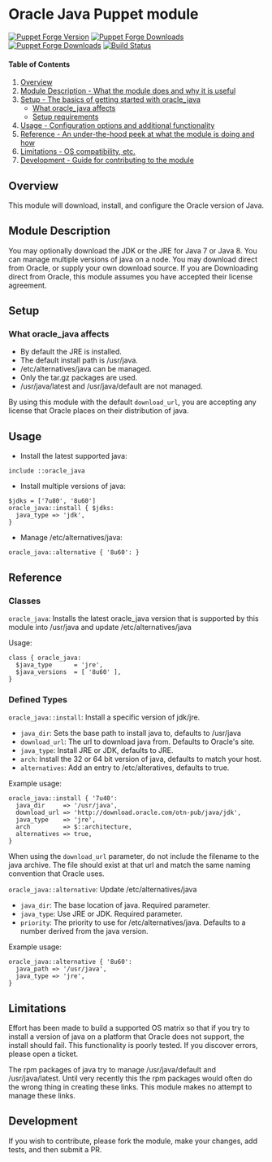 # Oracle Java Puppet module

[![Puppet Forge Version](http://img.shields.io/puppetforge/v/adamcrews/oracle_java.svg)](https://forge.puppetlabs.com/adamcrews/oracle_java)
[![Puppet Forge Downloads](http://img.shields.io/puppetforge/dt/adamcrews/oracle_java.svg)](https://forge.puppetlabs.com/adamcrews/oracle_java)
[![Puppet Forge Downloads](http://img.shields.io/puppetforge/f/adamcrews/oracle_java.svg)](https://forge.puppetlabs.com/adamcrews/oracle_java)
[![Build Status](https://travis-ci.org/adamcrews/oracle_java.svg)](https://travis-ci.org/adamcrews/oracle_java)


#### Table of Contents

1. [Overview](#overview)
2. [Module Description - What the module does and why it is useful](#module-description)
3. [Setup - The basics of getting started with oracle_java](#setup)
    * [What oracle_java affects](#what-oracle_java-affects)
    * [Setup requirements](#setup-requirements)
4. [Usage - Configuration options and additional functionality](#usage)
5. [Reference - An under-the-hood peek at what the module is doing and how](#reference)
5. [Limitations - OS compatibility, etc.](#limitations)
6. [Development - Guide for contributing to the module](#development)

## Overview

This module will download, install, and configure the Oracle version
of Java.

## Module Description

You may optionally download the JDK or the JRE for Java 7 or Java 8.
You can manage multiple versions of java on a node.
You may download direct from Oracle, or supply your own download source.
If you are Downloading direct from Oracle, this module assumes you have accepted their license agreement.

## Setup

### What oracle_java affects

* By default the JRE is installed.
* The default install path is /usr/java.
* /etc/alternatives/java can be managed.
* Only the tar.gz packages are used.
* /usr/java/latest and /usr/java/default are not managed.

By using this module with the default `download_url`, you are accepting any license that Oracle places on their distribution of java.

## Usage

* Install the latest supported java:
```puppet
include ::oracle_java
```

* Install multiple versions of java:
```puppet
$jdks = ['7u80', '8u60']
oracle_java::install { $jdks:
  java_type => 'jdk',
}
```

* Manage /etc/alternatives/java:
```puppet
oracle_java::alternative { '8u60': }
```

## Reference

### Classes

`oracle_java`: Installs the latest oracle_java version that is supported by this module into /usr/java and update /etc/alternatives/java

Usage:
```puppet
class { oracle_java:
  $java_type      = 'jre',
  $java_versions  = [ '8u60' ],
}
```

### Defined Types

`oracle_java::install`: Install a specific version of jdk/jre.
* `java_dir`: Sets the base path to install java to, defaults to /usr/java
* `download_url`: The url to download java from. Defaults to Oracle's site.
* `java_type`: Install JRE or JDK, defaults to JRE.
* `arch`: Install the 32 or 64 bit version of java, defaults to match your host.
* `alternatives`: Add an entry to /etc/alteratives, defaults to true.

Example usage:
```puppet
oracle_java::install { '7u40':
  java_dir     => '/usr/java',
  download_url => 'http://download.oracle.com/otn-pub/java/jdk',
  java_type    => 'jre',
  arch         => $::architecture,
  alternatives => true,
}
```
When using the `download_url` parameter, do not include the filename to the java archive.  The file should exist at that url and match the same naming convention that Oracle uses.


`oracle_java::alternative`: Update /etc/alternatives/java
* `java_dir`: The base location of java.  Required parameter.
* `java_type`: Use JRE or JDK.  Required parameter.
* `priority`: The priority to use for /etc/alternatives/java.  Defaults to a number derived from the java version.

Example usage:
```puppet
oracle_java::alternative { '8u60':
  java_path => '/usr/java',
  java_type => 'jre',
}
```

## Limitations

Effort has been made to build a supported OS matrix so that if you try to install a version of java on a platform that Oracle does not support, the install should fail.  This functionality is poorly tested.  If you discover errors, please open a ticket.

The rpm packages of java try to manage /usr/java/default and /usr/java/latest.  Until very recently this the rpm packages would often do the wrong thing in creating these links.  This module makes no attempt to manage these links.

## Development

If you wish to contribute, please fork the module, make your changes, add tests, and then submit a PR.
